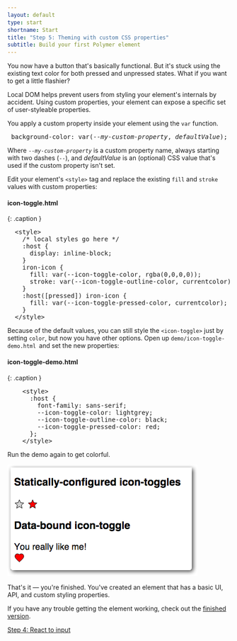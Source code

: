```yaml
---
layout: default
type: start
shortname: Start
title: "Step 5: Theming with custom CSS properties"
subtitle: Build your first Polymer element
---
```



You now have a button that's basically functional. But it's stuck using the
existing text color for both pressed and unpressed states. What if you want to
get a little flashier?

Local DOM helps prevent users from styling your element's internals by
accident. Using custom properties, your element can expose a specific set of
user-styleable properties.

You apply a custom property inside your element using the `var` function.


<pre class="prettyprint">
 background-color: var(<em>--my-custom-property</em>, <em>defaultValue</em>);
</pre>

Where <code>--<em>my-custom-property</em></code> is a custom property name, always starting with two dashes (`--`), and <em>defaultValue</em> is an (optional) CSS value that's used if the custom property isn't set.

Edit your element's `<style>` tag and replace the existing `fill` and `stroke` values with custom properties:

#### icon-toggle.html
{: .caption }


<pre class="prettyprint">
  &lt;style>
    /* local styles go here */
    :host {
      display: inline-block;
    }
    iron-icon {
      fill: var(--icon-toggle-color, rgba(0,0,0,0));
      stroke: var(--icon-toggle-outline-color, currentcolor);
    }
    :host([pressed]) iron-icon {
      fill: var(--icon-toggle-pressed-color, currentcolor);
    }
  &lt;/style>
</pre>

Because of the default values, you can still style the `<icon-toggle>` just by setting `color`, but now you have other options. Open up `demo/icon-toggle-demo.html `and set the new properties:

#### icon-toggle-demo.html
{: .caption }


<pre class="prettyprint">
    &lt;style>
      :host {
        font-family: sans-serif;
        --icon-toggle-color: lightgrey;
        --icon-toggle-outline-color: black;
        --icon-toggle-pressed-color: red;
      };
    &lt;/style>
</pre>

Run the demo again to get colorful.



<img src="../../../images/first-element/toggles-styled.png" alt="Demo showing icon toggles with star and heart icons. The heart icon is pressed and the text above it reads, 'You really like me!'">

That's it — you're finished. You've created an element that has a basic UI,
API, and custom styling properties.

If you have any trouble getting the element working, check out the [finished version](https://github.com/googlecodelabs/polymer-first-elements/blob/master/icon-toggle-finished/icon-toggle.html).

<div horizontal layout  class="stepnav">
  <a href="step-4.html">
    <paper-button raised><core-icon icon="arrow-back"></core-icon>Step 4: React to input</paper-button>
  </a>
</div>
